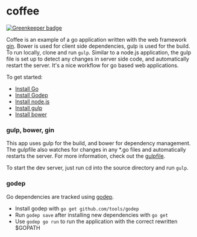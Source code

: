 # coffee

[![Greenkeeper badge](https://badges.greenkeeper.io/JustinBeckwith/coffee.svg)](https://greenkeeper.io/)

Coffee is an example of a go application written with the web framework [gin](https://github.com/gin-gonic/gin).  Bower is used for client side dependencies, gulp is used for the build.  To run locally, clone and run `gulp`.  Similar to a node.js application, the gulp file is set up to detect any changes in server side code, and automatically restart the server.  It's a nice workflow for go based web applications.

To get started:
- [Install Go](https://golang.org/doc/install)
- [Install Godep](https://github.com/tools/godep)
- [Install node.js](https://nodejs.org/)
- [Install gulp](https://github.com/gulpjs/gulp/blob/master/docs/getting-started.md)
- [Install bower](http://bower.io/#install-bower)

### gulp, bower, gin

This app uses gulp for the build, and bower for dependency management.  The gulpfile also watches for changes in any \*.go files and automatically restarts the server.  For more information, check out the [gulpfile](https://github.com/JustinBeckwith/coffee/blob/master/gulpfile.js).

To start the dev server, just run cd into the source directory and run `gulp`.

### godep

Go dependencies are tracked using [godep](https://github.com/tools/godep).  

- Install godep with `go get github.com/tools/godep`
- Run `godep save` after installing new dependencies with `go get`
- Use `godep go run` to run the application with the correct rewritten $GOPATH
